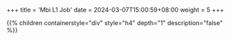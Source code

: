 +++
title = 'Mbi L1 Job'
date = 2024-03-07T15:00:59+08:00
weight = 5
+++

{{% children containerstyle="div" style="h4" depth="1" description="false" %}}